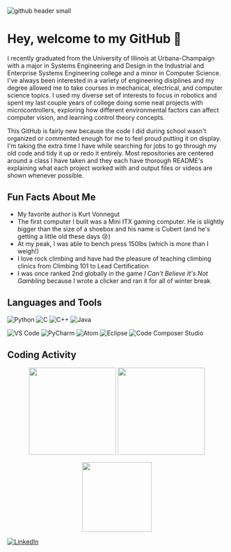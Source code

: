 ![github header small](https://user-images.githubusercontent.com/80641920/117477853-1b802b00-af24-11eb-8808-b063134f7cf0.jpg)

# Hey, welcome to my GitHub 👋
I recently graduated from the University of Illinois at Urbana-Champaign with a major in Systems Engineering and Design in the Industrial and Enterprise Systems Engineering college and a minor in Computer Science. I've always been interested in a variety of engineering disiplines and my degree allowed me to take courses in mechanical, electrical, and computer science topics. I used my diverse set of interests to focus in robotics and spent my last couple years of college doing some neat projects with microcontrollers, exploring how different environmental factors can affect computer vision, and learning control theory concepts.  

This GitHub is fairly new because the code I did during school wasn't organized or commented enough for me to feel proud putting it on display. I'm taking the extra time I have while searching for jobs to go through my old code and tidy it up or redo it entirely. Most repositories are centered around a class I have taken and they each have thorough README's explaining what each project worked with and output files or videos are shown whenever possible.

## Fun Facts About Me
* My favorite author is Kurt Vonnegut
* The first computer I built was a Mini ITX gaming computer. He is slightly bigger than the size of a shoebox and his name is Cubert (and he's getting a little old these days 😢)
* At my peak, I was able to bench press 150lbs (which is more than I weigh!)
* I love rock climbing and have had the pleasure of teaching climbing clinics from Climbing 101 to Lead Certification
* I was once ranked 2nd globally in the game <i>I Can't Believe It's Not Gambling</i> because I wrote a clicker and ran it for all of winter break

## Languages and Tools
<p float="left">
<img alt="Python" src="https://img.shields.io/badge/python-%2314354C.svg?&style=for-the-badge&logo=python&logoColor=white"/>
<img alt="C" src="https://img.shields.io/badge/c-%2300599C.svg?&style=for-the-badge&logo=c&logoColor=white"/>
<img alt="C++" src="https://img.shields.io/badge/c++-%2300599C.svg?&style=for-the-badge&logo=c%2B%2B&ogoColor=white"/>
<img alt="Java" src="https://img.shields.io/badge/java-%23ED8B00.svg?&style=for-the-badge&logo=java&logoColor=white"/>
</p>
<p float="left">
<img alt="VS Code" src="https://img.shields.io/badge/VSCode-0078d7.svg?&style=for-the-badge&logo=visual-studio-code&logoColor=white"/>
<img alt="PyCharm" src="https://img.shields.io/badge/PyCharm-000000.svg?&style=for-the-badge&logo=PyCharm&logoColor=white"/>
<img alt="Atom" src="https://img.shields.io/badge/Atom-66595C?style=for-the-badge&logo=Atom&logoColor=white"/>
<img alt="Eclipse" src="https://img.shields.io/badge/-Eclipse-purple?style=for-the-badge&logo=Eclipse&logoColor=white"/>
<img alt="Code Composer Studio" src="https://img.shields.io/badge/-Code%20Composer%20Studio-red?style=for-the-badge"/>
</p>

## Coding Activity
<p align="center">
<img src="https://github-readme-stats.vercel.app/api/top-langs/?username=monk200&theme=jolly&layout=compact" height="200em" />
<img src="https://github-readme-streak-stats.herokuapp.com/?user=monk200&theme=jolly" height="200em" />
</p>
<p align="center"><img src="https://github-readme-stats.vercel.app/api?username=monk200&theme=jolly&show_icons=true&hide=contribs,stars" height="160em" /></p>

[![LinkedIn](https://img.shields.io/badge/LinkedIn-%230077B5.svg?&style=for-the-badge&logo=linkedin&logoColor=white)](https://www.linkedin.com/in/monika-spytek-40abb21b5/)

